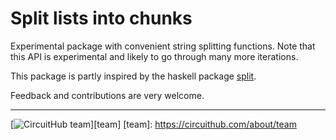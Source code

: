 # Split lists into chunks
Experimental package with convenient string splitting functions.
Note that this API is experimental and likely to go through many more iterations.

This package is partly inspired by the haskell package [split].

Feedback and contributions are very welcome.

[split]: http://hackage.haskell.org/package/split

---
[![CircuitHub team](http://docs.circuithub.com/press/logo/circuithub-lightgray-extratiny.jpg)][team]
[team]: https://circuithub.com/about/team

